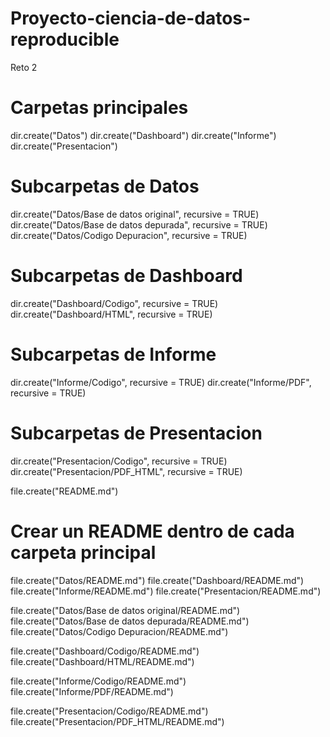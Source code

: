 # Proyecto-ciencia-de-datos-reproducible
Reto 2
# Carpetas principales
dir.create("Datos")
dir.create("Dashboard")
dir.create("Informe")
dir.create("Presentacion")

# Subcarpetas de Datos
dir.create("Datos/Base de datos original", recursive = TRUE)
dir.create("Datos/Base de datos depurada", recursive = TRUE)
dir.create("Datos/Codigo Depuracion", recursive = TRUE)

# Subcarpetas de Dashboard
dir.create("Dashboard/Codigo", recursive = TRUE)
dir.create("Dashboard/HTML", recursive = TRUE)

# Subcarpetas de Informe
dir.create("Informe/Codigo", recursive = TRUE)
dir.create("Informe/PDF", recursive = TRUE)

# Subcarpetas de Presentacion
dir.create("Presentacion/Codigo", recursive = TRUE)
dir.create("Presentacion/PDF_HTML", recursive = TRUE)

file.create("README.md")

# Crear un README dentro de cada carpeta principal
file.create("Datos/README.md")
file.create("Dashboard/README.md")
file.create("Informe/README.md")
file.create("Presentacion/README.md")

file.create("Datos/Base de datos original/README.md")
file.create("Datos/Base de datos depurada/README.md")
file.create("Datos/Codigo Depuracion/README.md")

file.create("Dashboard/Codigo/README.md")
file.create("Dashboard/HTML/README.md")

file.create("Informe/Codigo/README.md")
file.create("Informe/PDF/README.md")

file.create("Presentacion/Codigo/README.md")
file.create("Presentacion/PDF_HTML/README.md")


